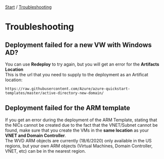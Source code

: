[Start](/CA-Microsoft-WVD_ARM-Workshop/) / [Troubleshooting](/CA-Microsoft-WVD_ARM-Workshop/Troubleshooting)
# Troubleshooting

## Deployment failed for a new VW with Windows AD?

You can use **Redeploy** to try again, but you will get an error for the **Artifacts Location**<br/>
This is the url that you need to supply to the deployment as an Artificat location:<br/>
```
https://raw.githubusercontent.com/Azure/azure-quickstart-templates/master/active-directory-new-domain/
```

## Deployment failed for the ARM template 

If you get an error during the deployment of the ARM Template, stating that the NICs cannot be created due to the fact that the VNET/Subnet cannot be found, make sure that you create the VMs in the **same location** as your **VNET and Domain Controller**.<br/>
The WVD ARM objects are currently (18/6/2020) only available in the US regions, but your own ARM objects (Virtual Machines, Domain Controller, VNET, etc) can be in the nearest region.

<script type="text/javascript">
    setTimeout(function() { 
            document.getElementById("sidebar").style.display = "none";
            document.getElementById("main-content").style.width = "90%"
            var x = document.getElementsByClassName('inner clearfix'); 
            x[0].style.width = "75%";
            var x = document.getElementsByClassName('inner'); 
            x[0].style.width = "90%";
            var x = document.getElementsByTagName('h1'); 
            x[0].style.width = "90%";
            x[0].style.textAlign = "center"
            x[0].innerHTML = "Microsoft & Cloud-Architect WVD Workshop"
        }, 250);
</script>
